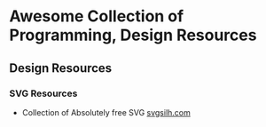 # Awesome Collection of Programming, Design Resources

## Design Resources

### SVG Resources

* Collection of Absolutely free SVG [svgsilh.com](https://svgsilh.com/)